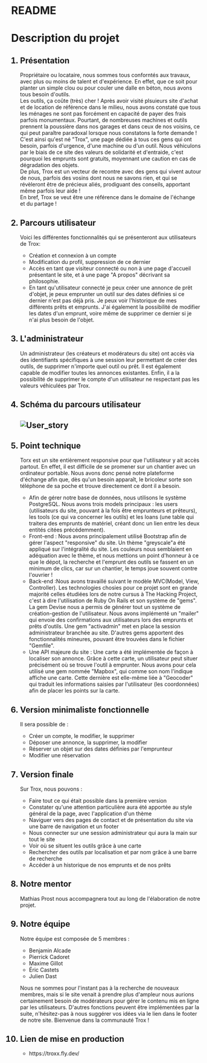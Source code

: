 # README

<h1>Description du projet</h1>

<ol>
  <h2><li>Présentation</li></h2>
    <p>Propriétaire ou locataire, nous sommes tous conforntés aux travaux, avec plus ou moins de talent et d'expérience. En effet, que ce soit pour planter un simple clou ou pour couler une dalle en béton, nous avons tous besoin d'outils. <br>Les outils, ça coûte (très) cher ! Après avoir visité plsuieurs site d'achat et de location de référence dans le milieu, nous avons constaté que tous les ménages ne sont pas forcément en capacité de payer des frais parfois monumentaux. Pourtant, de nombreuses machines et outils prennent la poussière dans nos garages et dans ceux de nos voisins, ce qui peut paraître paradoxal lorsque nous constatons la forte demande !<br>C'est ainsi qu'est né "Trox", une page dédiée à tous ces gens qui ont besoin, parfois d'urgence, d'une machine ou d'un outil. Nous véhiculons par le biais de ce site des valeurs de solidarité et d'entraide, c'est pourquoi les emprunts sont gratuits, moyennant une caution en cas de dégradation des objets.<br>De plus, Trox est un vecteur de recontre avec des gens qui vivent autour de nous, parfois des vosins dont nous ne savons rien, et qui se révèleront être de précieux aliés, prodiguant des conseils, apportant même parfois leur aide !<br>En bref, Trox se veut être une référence dans le domaine de l'échange et du partage !</p>
  
  <h2><li>Parcours utilisateur</li></h2>
    <p>Voici les différentes fonctionnalités qui se présenteront aux utilisateurs de Trox:</p>
    <ul>
      <li>Création et connexion à un compte</li>
      <li>Modification du profil, suppression de ce dernier</li>
      <li>Accès en tant que visiteur connecté ou non à une page d'accueil présentant le site, et à une page "A propos" décrivant sa philosophie.</li>
      <li>En tant qu'utilisateur connecté je peux créer une annonce de prêt d'objet, je peux emprunter un outil sur des dates définies si ce dernier n'est pas déjà pris. Je peux voir l'historique de mes différents prêts et emprunts. J'ai également la possibilité de modifier les dates d'un emprunt, voire même de supprimer ce dernier si je n'ai plus besoin de l'objet.</p>
    </ul>

  <h2><li>L'administrateur</li></h2>
    <p>Un administrateur (les créateurs et modérateurs du site) ont accès via des identifiants spécifiques à une session leur permettant de créer des outils, de supprimer n'importe quel outil ou prêt. Il est également capable de modifier toutes les annonces existantes. Enfin, il a la possibilité de supprimer le compte d'un utilisateur ne respectant pas les valeurs véhiculées par Trox.</p>
  
  <h2><li>Schéma du parcours utilisateur</li><h2>
    <img src="/images/user_story.jpg" alt="User_story"/>
  
  <h2><li>Point technique</li></h2>
    <p>Torx est un site entièrement responsive pour que l'utilisateur y ait accès partout. En effet, il est difficile de se promener sur un chantier avec un ordinateur portable. Nous avons donc pensé notre plateforme d'échange afin que, dès qu'un besoin apparaît, le bricoleur sorte son téléphone de sa poche et trouve directement ce dont il a besoin.</p>

  <ul>
    <li>Afin de gérer notre base de données, nous utilisons le système PostgreSQL. Nous avons trois models principaux : les users (utilisateurs du site, pouvant à la fois être emprunteurs et prêteurs), les tools (ce qui va concerner les outils) et les loans (une table qui traitera des emprunts de matériel, créant donc un lien entre les deux entités citées précédemment).</li>
    <li>Front-end : Nous avons principalement utilisé Bootstrap afin de gérer l'aspect "responsive" du site. Un thème "greyscale"a été appliqué sur l'intégralité du site. Les couleurs nous semblaient en adéquation avec le thème, et nous mettions un point d'honneur à ce que le dépot, la recherche et l'emprunt des outils se fassent en un minimum de clics, car sur un chantier, le temps joue souvent contre l'ouvrier !</li>
    <li>Back-end :Nous avons travaillé suivant le modèle MVC(Model, View, Controller). Les technologies chosies pour ce projet sont en grande majorité celles étudiées lors de notre cursus à The Hacking Project, c'est à dire l'utilisation de Ruby On Rails et son système de "gems". La gem Devise nous a permis de générer tout un système de création-gestion de l'utilisateur. Nous avons implémenté un "mailer" qui envoie des confirmations aux utilisateurs lors des emprunts et prêts d'outils. Une gem "activadmin" met en place la session administrateur branchée au site. D'autres gems apportent des fonctionnalités mineures, pouvant être trouvées dans le fichier "Gemfile". </li>
    <li>Une API majeure du site : Une carte a été implémentée de façon à localiser son annonce. Grâce à cette carte, un utilisateur peut situer précisément où se trouve l'outil à emprunter. Nous avons pour cela utilisé une gem nommée "Mapbox", qui comme son nom l'indique affiche une carte. Cette dernière est elle-même liée à "Geocoder" qui traduit les informations saisies par l'utilisateur (les coordonnées) afin de placer les points sur la carte.</li>
  </ul>

  <h2><li>Version minimaliste fonctionnelle</li></h2>
    <p>Il sera possible de :</p>
      <ul>
        <li>Créer un compte, le modifier, le supprimer</li>
        <li>Déposer une annonce, la supprimer, la modifier</li>
        <li>Réserver un objet sur des dates définies par l'emprunteur</li>
        <li>Modifier une réservation</li>
      </ul>
  
  <h2><li>Version finale</li></h2>
    <p>Sur Trox, nous pouvons :</p>
      <ul>
        <li>Faire tout ce qui était possible dans la première version</li>
        <li>Constater qu'une attention particulière aura été apportée au style général de la page, avec l'application d'un thème</li>
        <li>Naviguer vers des pages de contact et de présentation du site via une barre de navigation et un footer </li>
        <li>Nous connecter sur une session administrateur qui aura la main sur tout le site</li>
        <li>Voir où se situent les outils grâce à une carte</li>
        <li>Rechercher des outils par localisation et par nom grâce à une barre de recherche</li>
        <li>Accéder à un historique de nos emprunts et de nos prêts</li>
      </ul>

  <h2><li>Notre mentor</li></h2>
    <p>Mathias Prost nous accompagnera tout au long de l'élaboration de notre projet.</p>
  
  <h2><li>Notre équipe</li></h2>
    <p>Notre équipe est composée de 5 membres :</p>
      <ul>
        <li>Benjamin Alcade</li>
        <li>Pierrick Cadoret</li>
        <li>Maxime Gillot</li>
        <li>Éric Castets</li>
        <li>Julien Dast</li>
      </ul>
    <p>Nous ne sommes pour l'instant pas à la recherche de nouveaux membres, mais si le site venait à prendre plus d'ampleur nous aurions certainement besoin de modérateurs pour gérer le contenu mis en ligne par les utilisateurs. D'autres fonctions peuvent être implémentées par la suite, n'hésitez-pas à nous suggérer vos idées via le lien dans le footer de notre site. Bienvenue dans la communauté Trox !</p>

  <h2><li>Lien de mise en production</li></h2>
    <ul>
      <li>https://troxx.fly.dev/</li>
    </ul>
</ol>
  
